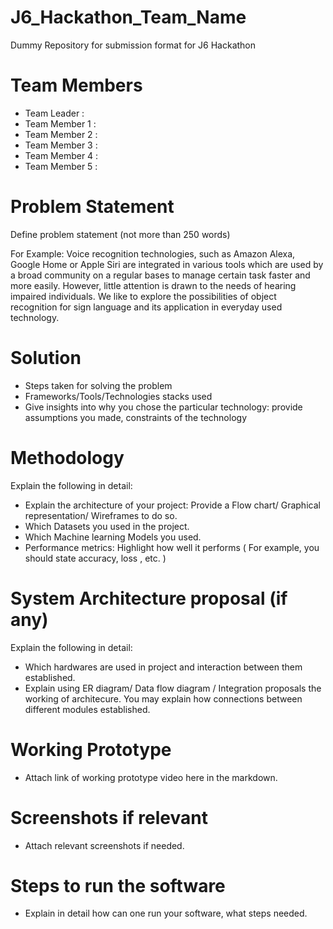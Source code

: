 # J6_Hackathon_Team_Name
Dummy Repository for submission format for J6 Hackathon

# Team Members
- Team Leader : 
- Team Member 1 : 
- Team Member 2 :
- Team Member 3 : 
- Team Member 4 : 
- Team Member 5 : 

# Problem Statement

Define problem statement (not more than 250 words)

For Example: Voice recognition technologies, such as Amazon Alexa, Google Home or Apple Siri are integrated in various tools which are used by a broad community on a regular bases to manage certain task faster and more easily. However, little attention is drawn to the needs of hearing impaired individuals. We like to explore the possibilities of object recognition for sign language and its application in everyday used technology.

# Solution

* Steps taken for solving the problem 
* Frameworks/Tools/Technologies stacks used
* Give insights into why you chose the particular technology: provide assumptions you made, constraints of the technology

# Methodology 

Explain the following in detail:
  * Explain the architecture of your project: Provide a Flow chart/ Graphical representation/ Wireframes to do so.
  * Which Datasets you used in the project. 
  * Which Machine learning Models you used.
  * Performance metrics: Highlight how well it performs ( For example, you should state accuracy, loss , etc. )

# System Architecture proposal (if any)

Explain the following in detail:
  * Which hardwares are used in project and interaction between them established. 
  * Explain using ER diagram/  Data flow diagram / Integration proposals the working of architecure. You may explain how connections between different modules established.


# Working Prototype

* Attach link of working prototype video here in the markdown.

# Screenshots if relevant

* Attach relevant screenshots if needed. 

# Steps to run the software

* Explain in detail how can one run your software, what steps needed.
